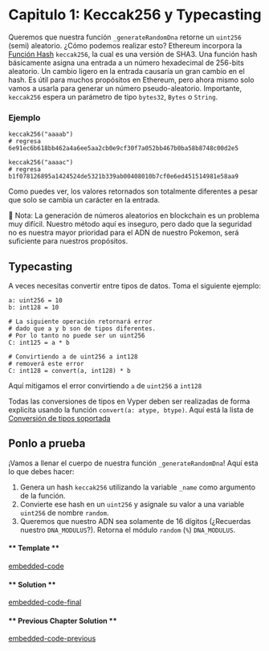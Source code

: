 <!-- Add translation for the following page: https://vyper.fun/#/1/keccak256-and-typecasting
Do NOT change the code below. The below code runs the code editor -->

# Capitulo 1: Keccak256 y Typecasting

Queremos que nuestra función `_generateRandomDna` retorne un `uint256` (semi) aleatorio. ¿Cómo podemos realizar esto?
Ethereum incorpora la [Función Hash]([https://es.wikipedia.org/wiki/Función_hash]) `keccak256`, la cual es una versión de SHA3. Una función hash básicamente asigna una entrada a un número hexadecimal de 256-bits aleatorio. Un cambio ligero en la entrada causaría un gran cambio en el hash.
Es útil para muchos propósitos en Ethereum, pero ahora mismo solo vamos a usarla para generar un número pseudo-aleatorio.
Importante, `keccak256` espera un parámetro de tipo `bytes32`, `Bytes` o `String`.

### Ejemplo

```vyper
keccak256("aaaab")
# regresa 6e91ec6b618bb462a4a6ee5aa2cb0e9cf30f7a052bb467b0ba58b8748c00d2e5

keccak256("aaaac")
# regresa b1f078126895a1424524de5321b339ab00408010b7cf0e6ed451514981e58aa9
```

Como puedes ver, los valores retornados son totalmente diferentes a pesar que solo se cambia un carácter en la entrada.

 Nota: La generación de números aleatorios en blockchain es un problema muy difícil. Nuestro método aquí es inseguro, pero dado que la seguridad no es nuestra mayor prioridad para el ADN de nuestro Pokemon, será suficiente para nuestros propósitos.

## Typecasting

A veces necesitas convertir entre tipos de datos. Toma el siguiente ejemplo:

```vyper
a: uint256 = 10
b: int128 = 10

# La siguiente operación retornará error
# dado que a y b son de tipos diferentes.
# Por lo tanto no puede ser un uint256
C: int125 = a * b

# Convirtiendo a de uint256 a int128
# removerá este error
C: int128 = convert(a, int128) * b
```

Aquí mitigamos el error convirtiendo `a` de `uint256` a `int128`

Todas las conversiones de tipos en Vyper deben ser realizadas de forma explicita usando la función `convert(a: atype, btype)`. Aquí está la lista de [Conversión de tipos soportada](https://vyper.readthedocs.io/en/stable/types.html#type-conversions)

## Ponlo a prueba

¡Vamos a llenar el cuerpo de nuestra función `_generateRandomDna`!
Aquí esta lo que debes hacer:

1. Genera un hash `keccak256` utilizando la variable `_name` como argumento de la función.
2. Convierte ese hash en un `uint256` y asígnale su valor a una variable `uint256` de nombre `random`.
3. Queremos que nuestro ADN sea solamente de 16 dígitos (¿Recuerdas nuestro `DNA_MODULUS`?). Retorna el módulo `random` (`%`) `DNA_MODULUS`.

<!-- tabs:start -->

#### ** Template **

[embedded-code](../../assets/1/1.11-template-code.vy ':include :type=code embed-template')

#### ** Solution **

[embedded-code-final](../../assets/1/1.11-finished-code.vy ':include :type=code embed-final')

#### ** Previous Chapter Solution **

[embedded-code-previous](../../assets/1/1.10-finished-code.vy ':include :type=code embed-previous')

<!-- tabs:end -->
